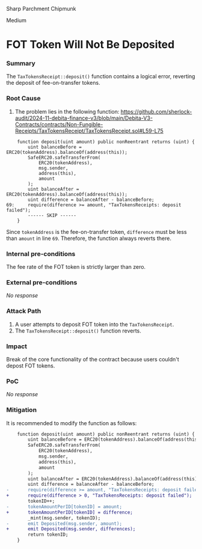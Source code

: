Sharp Parchment Chipmunk

Medium

# FOT Token Will Not Be Deposited

### Summary

The `TaxTokensReceipt::deposit()` function contains a logical error, reverting the deposit of fee-on-transfer tokens.


### Root Cause

1. The problem lies in the following function:
https://github.com/sherlock-audit/2024-11-debita-finance-v3/blob/main/Debita-V3-Contracts/contracts/Non-Fungible-Receipts/TaxTokensReceipt/TaxTokensReceipt.sol#L59-L75
```solidity
    function deposit(uint amount) public nonReentrant returns (uint) {
        uint balanceBefore = ERC20(tokenAddress).balanceOf(address(this));
        SafeERC20.safeTransferFrom(
            ERC20(tokenAddress),
            msg.sender,
            address(this),
            amount
        );
        uint balanceAfter = ERC20(tokenAddress).balanceOf(address(this));
        uint difference = balanceAfter - balanceBefore;
69:     require(difference >= amount, "TaxTokensReceipts: deposit failed");
        ------ SKIP ------
    }
```
Since `tokenAddress` is the fee-on-transfer token, `difference` must be less than `amount` in line `69`. Therefore, the function always reverts there.


### Internal pre-conditions

The fee rate of the FOT token is strictly larger than zero.


### External pre-conditions

_No response_

### Attack Path

1. A user attempts to deposit FOT token into the `TaxTokensReceipt`.
2. The `TaxTokensReceipt::deposit()` function reverts.


### Impact

Break of the core functionality of the contract because users couldn't depost FOT tokens.


### PoC

_No response_

### Mitigation

It is recommended to modify the function as follows:
```diff
    function deposit(uint amount) public nonReentrant returns (uint) {
        uint balanceBefore = ERC20(tokenAddress).balanceOf(address(this));
        SafeERC20.safeTransferFrom(
            ERC20(tokenAddress),
            msg.sender,
            address(this),
            amount
        );
        uint balanceAfter = ERC20(tokenAddress).balanceOf(address(this));
        uint difference = balanceAfter - balanceBefore;
-       require(difference >= amount, "TaxTokensReceipts: deposit failed");
+       require(difference > 0, "TaxTokensReceipts: deposit failed");
        tokenID++;
-       tokenAmountPerID[tokenID] = amount;
+       tokenAmountPerID[tokenID] = difference;
        _mint(msg.sender, tokenID);
-       emit Deposited(msg.sender, amount);
+       emit Deposited(msg.sender, differences);
        return tokenID;
    }
```